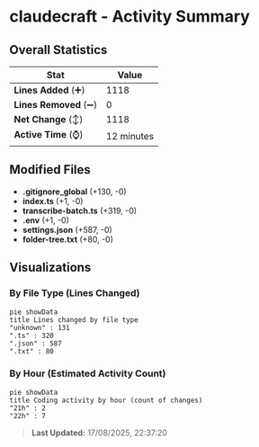 # claudecraft - Activity Summary 

## Overall Statistics

| Stat                   | Value                                                             |
| ---------------------- | ----------------------------------------------------------------- |
| **Lines Added** (➕)   | 1118                                          |
| **Lines Removed** (➖) | 0                                        |
| **Net Change** (↕)    | 1118                |
| **Active Time** (⌚)   | 12 minutes |


## Modified Files
- **.gitignore_global** (+130, -0)
- **index.ts** (+1, -0)
- **transcribe-batch.ts** (+319, -0)
- **.env** (+1, -0)
- **settings.json** (+587, -0)
- **folder-tree.txt** (+80, -0)

## Visualizations

### By File Type (Lines Changed)

```mermaid
pie showData
title Lines changed by file type
"unknown" : 131
".ts" : 320
".json" : 587
".txt" : 80
```

### By Hour (Estimated Activity Count)

```mermaid
pie showData
title Coding activity by hour (count of changes)
"21h" : 2
"22h" : 7
```


> **Last Updated:** 17/08/2025, 22:37:20